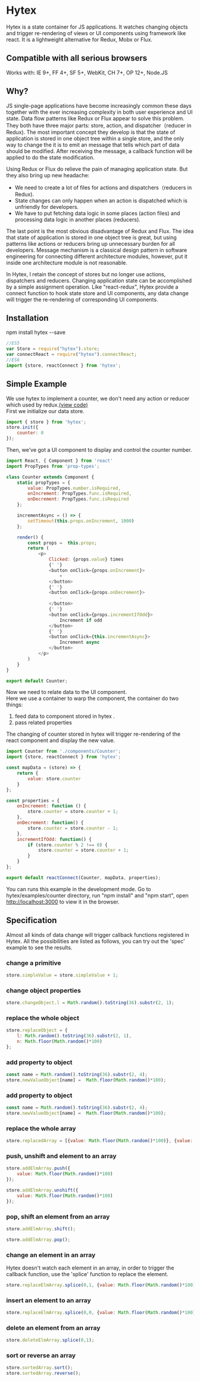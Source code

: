# Hytex 

Hytex is a state container for JS applications. It watches changing objects and trigger re-rendering of views or UI components using framework like react. It is a lightweight alternative for Redux, Mobx or Flux.

## Compatible with all serious browsers
Works with: IE 9+, FF 4+, SF 5+, WebKit, CH 7+, OP 12+, Node.JS

## Why?
JS single-page applications have become increasingly common these days together with the ever increasing complexity in both 
user experience and UI state. Data flow patterns like Redux or Flux appear to solve this problem. They both have three major parts: store, action, and dispatcher（reducer in Redux). The most important concept they develop is that the state of application is stored in one object tree within a single store, and the only way to change the it is to emit an message that tells which part of data should be modified. After receiving the message, a callback function will be applied to do the state modification. 

Using Redux or Flux do relieve the pain of managing application state. But they also bring up new headache:

* We need to create a lot of files for actions and dispatchers（reducers in Redux).
* State changes can only happen when an action is dispatched which is unfriendly for developers.
* We have to put fetching data logic in some places (action files) and processing data logic in another places (reducers).

The last point is the most obvious disadvantage of Redux and Flux. The idea that state of application is stored in one object tree is great, but using patterns like actions or reducers bring up unnecessary burden for all developers. Message mechanism is a classical design pattern in software engineering for connecting different architecture modules, however, put it inside one architecture module is not reasonable.

In Hytex, I retain the concept of stores but no longer use actions, dispatchers and reducers. Changing application state can be accomplished by a simple assignment operation. Like "react-redux", Hytex provide a connect function to hook state store and UI components, any data change will trigger the re-rendering of corresponding UI components.


## Installation
npm install hytex --save
```javascript
//ES5
var Store = require("hytex").store;
var connectReact = require("hytex").connectReact;
//ES6
import {store, reactConnect } from 'hytex';
```

## Simple Example

We use hytex to implement a counter, we don't need any action or reducer which used by redux.[(view code)](https://github.com/reactjs/redux/tree/master/examples/counter)<br>
First we initialize our data store.
```javascript
import { store } from 'hytex';
store.init({
    counter: 0
});
```

Then, we've got a UI component to display and control the counter number.
```javascript
import React, { Component } from 'react'
import PropTypes from 'prop-types';

class Counter extends Component {
    static propTypes = {
        value: PropTypes.number.isRequired,
        onIncrement: PropTypes.func.isRequired,
        onDecrement: PropTypes.func.isRequired
    };

    incrementAsync = () => {
        setTimeout(this.props.onIncrement, 1000)
    };

    render() {
        const props =  this.props;
        return (
            <p>
                Clicked: {props.value} times
                {' '}
                <button onClick={props.onIncrement}>
                    +
                </button>
                {' '}
                <button onClick={props.onDecrement}>
                    -
                </button>
                {' '}
                <button onClick={props.incrementIfOdd}>
                    Increment if odd
                </button>
                {' '}
                <button onClick={this.incrementAsync}>
                    Increment async
                </button>
            </p>
        )
    }
}

export default Counter;
```

Now we need to relate data to the UI component. <br>
Here we use a container to warp the component, the container do two things: <br>
1) feed data to component stored in hytex .<br>
2) pass related properties<br>

The changing of counter stored in hytex will trigger re-rendering of the react component and display the new value.
```javascript
import Counter from './components/Counter';
import {store, reactConnect } from 'hytex';

const mapData = (store) => {
    return {
        value: store.counter
    }
};

const properties = {
    onIncrement: function () {
        store.counter = store.counter + 1;
    },
    onDecrement: function() {
        store.counter = store.counter - 1;
    },
    incrementIfOdd: function() {
        if (store.counter % 2 !== 0) {
            store.counter = store.counter + 1;
        }
    }
};

export default reactConnect(Counter, mapData, properties);
```
You can runs this example in the development mode.
Go to hytex/examples/counter directory, run "npm install" and "npm start", open [http://localhost:3000](http://localhost:3000) to view it in the browser.

## Specification
Almost all kinds of data change will trigger callback functions registered in Hytex. All the possibilities are listed as follows, you can try out  the 'spec' example to see the results.
### change a primitive
```javascript
store.simpleValue = store.simpleValue + 1;
```
### change object properties
```javascript
store.changeObject.l = Math.random().toString(36).substr(2, 1);
```
### replace the whole object
```javascript
store.replaceObject = {
    l: Math.random().toString(36).substr(2, 1),
    n: Math.floor(Math.random()*100)
};
```
### add property to object
```javascript
const name = Math.random().toString(36).substr(2, 4);
store.newValueObject[name] =  Math.floor(Math.random()*100);
```

### add property to object
```javascript
const name = Math.random().toString(36).substr(2, 4);
store.newValueObject[name] =  Math.floor(Math.random()*100);
```

### replace the whole array
```javascript
store.replacedArray = [{value: Math.floor(Math.random()*100)}, {value: Math.floor(Math.random()*100)},{value: Math.floor(Math.random()*100)}]
```

### push, unshift and element to an array
```javascript
store.addElmArray.push({
    value: Math.floor(Math.random()*100)
});

store.addElmArray.unshift({
    value: Math.floor(Math.random()*100)
});
```

### pop, shift an element from an array
```javascript
store.addElmArray.shift();

store.addElmArray.pop();
```

### change an element in an array
Hytex doesn't watch each element in an array, in order to trigger the callback function, use the 'splice' function to replace the element.
```javascript
store.replaceElmArray.splice(0,1, {value: Math.floor(Math.random()*100)});
```

### insert an element to an array
```javascript
store.replaceElmArray.splice(0,0, {value: Math.floor(Math.random()*100)});
```

### delete an element from an array
```javascript
store.deleteElmArray.splice(0,1);
```

### sort or reverse an array
```javascript
store.sortedArray.sort();
store.sortedArray.reverse();
```